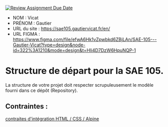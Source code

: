 [![Review Assignment Due Date](https://classroom.github.com/assets/deadline-readme-button-24ddc0f5d75046c5622901739e7c5dd533143b0c8e959d652212380cedb1ea36.svg)](https://classroom.github.com/a/kGMeGFDJ)
- NOM : Vicat
- PRÉNOM : Gautier
- URL du site : https://sae105.gautiervicat.fr/en/
- URL FIGMA : https://www.figma.com/file/efwA6Hk1vZpwbkd6ZBjLAn/SAE-105---Gautier-Vicat?type=design&node-id=322%3A1210&mode=design&t=Hli4D7DzW6HpuNQP-1

# Structure de départ pour la SAE 105.

La structure de votre projet doit respecter scrupuleusement le modèle fourni dans ce dépôt (Repository).

## Contraintes :
[contraites d'intégration HTML / CSS / Alpine](https://moodle.univ-fcomte.fr/mod/page/view.php?id=645799)
